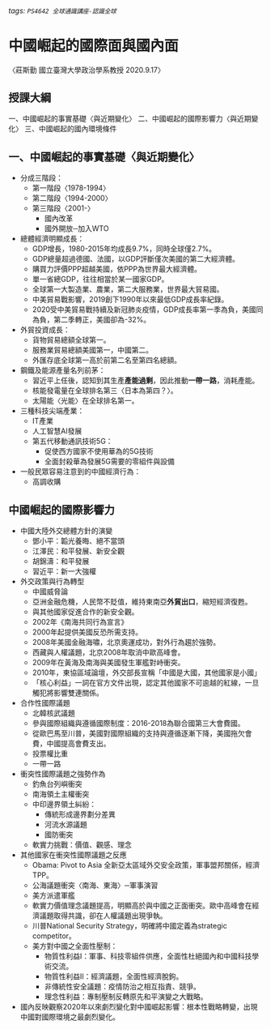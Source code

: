 ###### tags: `PS4642 全球通識講座-認識全球` 
# 中國崛起的國際面與國內面
〈莊斯勤 國立臺灣大學政治學系教授 2020.9.17〉

## 授課大綱
一、中國崛起的事實基礎〈與近期變化〉
二、中國崛起的國際影響力〈與近期變化〉
三、中國崛起的國內環境條件

## 一、中國崛起的事實基礎〈與近期變化〉
* 分成三階段：
    * 第一階段〈1978-1994〉
    * 第二階段〈1994-2000〉
    * 第三階段〈2001-〉
        * 國內改革
        * 國外開放─加入WTO
* 總體經濟明顯成長：
    * GDP增長，1980-2015年均成長9.7%，同時全球僅2.7%。
    * GDP總量超過德國、法國，以GDP評斷僅次美國的第二大經濟體。
    * 購買力評價PPP超越美國，依PPP為世界最大經濟體。
    * 單一省總GDP，往往相當於某一國家GDP。
    * 全球第一大製造業、農業，第二大服務業，世界最大貿易國。
    * 中美貿易戰影響，2019創下1990年以來最低GDP成長率紀錄。
    * 2020受中美貿易戰持續及新冠肺炎疫情，GDP成長率第一季為負，美國同為負，第二季轉正，美國卻為-32%。
* 外貿投資成長：
    * 貨物貿易總額全球第一。
    * 服務業貿易總額美國第一，中國第二。
    * 外匯存底全球第一高於前第二名至第四名總額。
* 鋼鐵及能源產量名列前茅：
    * 習近平上任後，認知到其生產**產能過剩**，因此推動**一帶一路**，消耗產能。
    * 核能發電量在全球排名第三〈日本為第四？〉。
    * 太陽能〈光能〉在全球排名第一。
* 三種科技尖端產業：
    * IT產業
    * 人工智慧AI發展
    * 第五代移動通訊技術5G：
        * 促使西方國家不使用華為的5G技術
        * 全面封殺華為發展5G需要的零組件與設備
* 一般民眾容易注意到的中國經濟行為：
    * 高調收購

## 中國崛起的國際影響力
* 中國大陸外交總體方針的演變
    * 鄧小平：韜光養晦、絕不當頭
    * 江澤民：和平發展、新安全觀
    * 胡錦濤：和平發展
    * 習近平：新一大強權
* 外交政策與行為轉型
    * 中國威脅論
    * 亞洲金融危機，人民幣不貶值，維持東南亞**外貿出口**，縮短經濟復甦。
    * 與其他國家促進合作的新安全觀。
    * 2002年《南海共同行為宣言》
    * 2000年起提供美國反恐所需支持。
    * 2008年美國金融海嘯，北京奧運成功，對外行為趨於強勢。
    * 西藏與人權議題，北京2008年取消中歐高峰會。
    * 2009年在黃海及南海與美國發生軍艦對峙衝突。
    * 2010年，東協區域論壇，外交部長宣稱「中國是大國，其他國家是小國」
    * 「核心利益」一詞在官方文件出現，認定其他國家不可逾越的紅線，一旦觸犯將影響雙連關係。
* 合作性國際議題
    * 北韓核武議題
    * 參與國際組織與遵循國際制度：2016-2018為聯合國第三大會費國。
    * 從歐巴馬至川普，美國對國際組織的支持與遵循逐漸下降，美國拖欠會費，中國提高會費支出。
    * 投票權比重
    * 一帶一路
* 衝突性國際議題之強勢作為
    * 釣魚台列嶼衝突
    * 南海領土主權衝突
    * 中印邊界領土糾紛：
        * 傳統形成邊界劃分差異
        * 河流水源議題
        * 國防衝突
    * 軟實力挑戰：價值、觀感、理念
* 其他國家在衝突性國際議題之反應
    * Obama: Pivot to Asia 全新亞太區域外交安全政策，軍事盟邦關係，經濟TPP。
    * 公海議題衝突〈南海、東海〉─軍事演習
    * 美方派遣軍艦
    * 軟實力價值理念議題提高，明顯高於與中國之正面衝突。歐中高峰會在經濟議題取得共識，卻在人權議題出現爭執。
    * 川普National Security Strategy，明確將中國定義為strategic competitor。
    * 美方對中國之全面性壓制：
        * 物質性利益I：軍事、科技零組件供應，全面性杜絕國內和中國科技學術交流。
        * 物質性利益II：經濟議題，全面性經濟脫鉤。
        * 非傳統性安全議題：疫情防治之相互指責、競爭。
        * 理念性利益：專制壓制反轉原先和平演變之大戰略。
* 國內反映觀察2020年以來劇烈變化對中國崛起影響：根本性戰略轉變，出現中國對國際環境之最劇烈變化。